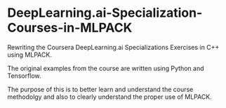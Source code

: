 # DeepLearning.ai-Specialization-Courses-in-MLPACK

Rewriting the Coursera DeepLearning.ai Specializations Exercises in C++ using MLPACK. 

The original examples from the course are written using Python and Tensorflow.

The purpose of this is to better learn and understand the course methodolgy and also to clearly understand the proper use of MLPACK.
